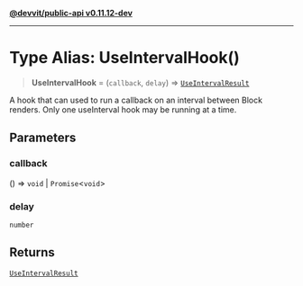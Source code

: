 [**@devvit/public-api v0.11.12-dev**](../README.md)

---

# Type Alias: UseIntervalHook()

> **UseIntervalHook** = (`callback`, `delay`) => [`UseIntervalResult`](UseIntervalResult.md)

A hook that can used to run a callback on an interval between Block renders. Only one useInterval hook may be running at a time.

## Parameters

### callback

() => `void` \| `Promise`\<`void`\>

### delay

`number`

## Returns

[`UseIntervalResult`](UseIntervalResult.md)
